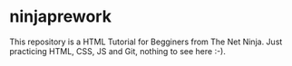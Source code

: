 # ninjaprework

This repository is a HTML Tutorial for Begginers from The Net Ninja. Just practicing HTML, CSS, JS and Git, nothing to see here :-).
